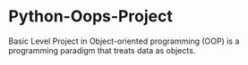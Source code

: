 # Python-Oops-Project
Basic Level Project  in Object-oriented programming (OOP) is a programming paradigm that treats data as objects.
